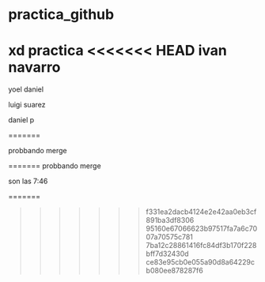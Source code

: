 # practica_github
xd practica
<<<<<<< HEAD
ivan navarro
=======

yoel daniel

luigi suarez

daniel p

=======



probbando merge

=======
probbando merge

son las 7:46

=======
>>>>>>> f331ea2dacb4124e2e42aa0eb3cf891ba3df8306
>>>>>>> 95160e67066623b97517fa7a6c7007a70575c781
>>>>>>> 7ba12c28861416fc84df3b170f228bff7d32430d
>>>>>>> ce83e95cb0e055a90d8a64229cb080ee878287f6

